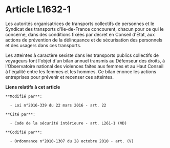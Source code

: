 # Article L1632-1

Les autorités organisatrices de transports collectifs de personnes et le Syndicat des transports d'Ile-de-France concourent,
chacun pour ce qui le concerne, dans des conditions fixées par décret en Conseil d'Etat, aux actions de prévention de la
délinquance et de sécurisation des personnels et des usagers dans ces transports.

Les atteintes à caractère sexiste dans les transports publics collectifs de voyageurs font l'objet d'un bilan annuel transmis
au Défenseur des droits, à l'Observatoire national des violences faites aux femmes et au Haut Conseil à l'égalité entre les
femmes et les hommes. Ce bilan énonce les actions entreprises pour prévenir et recenser ces atteintes.

**Liens relatifs à cet article**

	**Modifié par**:

	  - Loi n°2016-339 du 22 mars 2016 - art. 22

	**Cité par**:

	  - Code de la sécurité intérieure - art. L261-1 (VD)

	**Codifié par**:

	  - Ordonnance n°2010-1307 du 28 octobre 2010 - art. (V)
